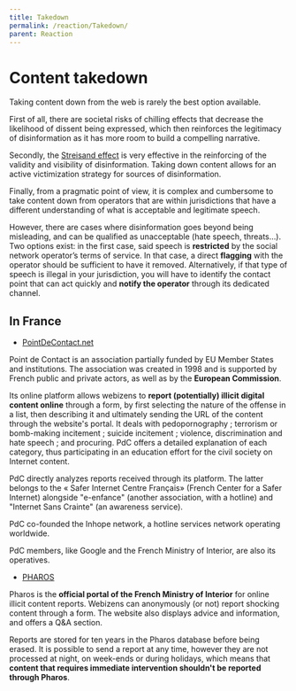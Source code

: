 ```yaml
---
title: Takedown
permalink: /reaction/Takedown/
parent: Reaction
---
```


# Content takedown

Taking content down from the web is rarely the best option available.

First of all, there are societal risks of chilling effects that decrease the likelihood of dissent being expressed, which then reinforces the legitimacy of disinformation as it has more room to build a compelling narrative.

Secondly, the [Streisand effect](https://en.wikipedia.org/wiki/Streisand_effect) is very effective in the reinforcing of the validity and visibility of disinformation. Taking down content allows for an active victimization strategy for sources of disinformation.

Finally, from a pragmatic point of view, it is complex and cumbersome to take content down from operators that are within jurisdictions that have a different understanding of what is acceptable and legitimate speech.

However, there are cases where disinformation goes beyond being misleading, and can be qualified as unacceptable (hate speech, threats…). Two options exist: in the first case, said speech is **restricted** by the social network operator’s terms of service. In that case, a direct **flagging** with the operator should be sufficient to have it removed. Alternatively, if that type of speech is illegal in your jurisdiction, you will have to identify the contact point that can act quickly and **notify the operator** through its dedicated channel.


## In France

- [PointDeContact.net](https://www.pointdecontact.net/cliquez-signalez/)

Point de Contact is an association partially funded by EU Member States and institutions. The association was created in 1998 and is supported by French public and private actors, as well as by the **European Commission**.

Its online platform allows webizens to **report (potentially) illicit digital content online** through a form, by first selecting the nature of the offense in a list, then describing it and ultimately sending the URL of the content through the website's portal.
It deals with pedopornography ; terrorism or bomb-making incitement ; suicide incitement ; violence, discrimination and hate speech ; and procuring. PdC offers a detailed explanation of each category, thus participating in an education effort for the civil society on Internet content.

PdC directly analyzes reports received through its platform. The latter belongs to the « Safer Internet Centre Français» (French Center for a Safer Internet) alongside "e-enfance" (another association, with a hotline) and "Internet Sans Crainte" (an awareness service).

PdC co-founded the Inhope network, a hotline services network operating worldwide.

PdC members, like Google and the French Ministry of Interior, are also its operatives.

- [PHAROS](https://internet-signalement.gouv.fr)

Pharos is the **official portal of the French Ministry of Interior** for online illicit content reports. Webizens can anonymously (or not) report shocking content through a form. The website also displays advice and information, and offers a Q&A section.

Reports are stored for ten years in the Pharos database before being erased.  It is possible to send a report at any time, however they are not processed at night, on week-ends or during holidays, which means that **content that requires immediate intervention shouldn't be reported through Pharos**.
